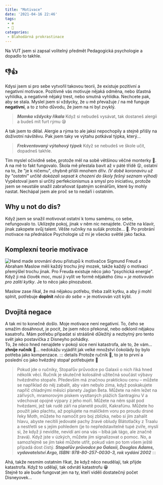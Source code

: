 ```yaml
---
title: "Motivace"
date: '2021-04-16 22:46'
tags:
 - ❄
 - 🤔
categories:
 - Blahodárná prokrastinace
---
```


Na VUT jsem si zapsal volitelný předmět Pedagogická psychologie a dopadlo to takhle.
<!-- more -->

## 👎👍
Kdysi jsem si pro sebe vytvořil takovou teorii, že existuje pozitivní a negativní motivace. Pozitivně vás motivuje nějaká odměna, nebo šťastná vyhlídka, a negativně nějaký trest, nebo smutná vyhlídka. Nechcete pak, aby se stala. Myslel jsem si vždycky, že u mě převažuje / na mě funguje **negativní**, a to z toho důvodu, že jsem na ni byl zvyklý.

> _**Mamka vždycky říkala**_
> Když si nebudeš vysávat, tak dostaneš alergii a budeš mít furt rýmu 😪

A tak jsem to dělal. Alergie a rýma to ale jaksi nepochopily a stejně přišly na doživotní návštěvu. Pak jsem taky ve výtahu potkával týpka, který...
> _**Frekventovaný výtahový týpek**_
> Když se nebudeš ve škole učit, dopadneš takhle.

Tím myslel očividně sebe, protože měl na sobě většinou věčné monterky 👷. A na mě to fakt fungovalo. Škola mě přestala bavit až v páté třídě 😮, ostatní na to, že "je k ničemu", chybně přišli mnohem dřív. *(V době koronaviru už by "ostatní" určitě dokázali sepsat k chození do školy fešný seznam výhod)*  
Vypěstoval jsem si určitý perfekcionismus a smysl pro iniciativu, protože jsem se neustále snažil zabraňovat špatným scénářům, které by mohly nastat. Nechápal jsem ale proč se to nedaří i ostatním. 

## Why u not do dis?
Když jsem se snažil motivovat ostatní k tomu samému, co sebe, nefungovalo to. Uklízejte pokoj, jinak v něm nic nenajdete. Cvičte na klavír, jinak zakopete svůj talent. Věšte ručníky na sušák protože... 🦨. Po probrání motivace na přednášce Psychologie už mi je všecko světlé jako facka.

## Komplexní teorie motivace
![Hand made srovnání dvou přístupů k motivačce](/images/motivace.png) <!-- {.p-1} -->
Sigmund Freud a Abraham Maslow měli každý trochu jiný mozek, takže každý o motivaci přemýšlel trochu jinak. Pro Freuda existuje něco jako "psychická energie". Když ji má člověk moc, musí ji vylít ve formě nějakého činu = *je motivován pro zalití kytky*. Je to něco jako plnozubost.

Maslow zase říkal, že má nějakou potřebu, třeba zalít kytku, a aby ji mohl splnit, potřebuje **doplnit** *něco do sebe* = je motivován vzít kýbl.

## Dvojitá negace
A tak mi to konečně došlo. Moje motivace není negativní. To, čeho se smažím dosáhnout, je pocit, že jsem něco překonal, nebo odklonil nějakou kasatrofu.
Mám potřebu připadat si stráášně důležitý a nezbytný pro tento svět jako postavička z Disneyho pohádky.  
To, že něco hned nenajdete v pokoji sice není katastrofa, ale to, že vám... **zhnije ručník** 🤢... nedokážu vyjádřit jak velké množství čokolády by bylo potřeba jako kompenzace.
::: details Protože ručník 📃, to je to první a poslední co jako hvězdný stopař potřebujete 🌌
> Pokud jde o ručníky, Stopařův průvodce po Galaxii o nich říká hned několik věcí. Ručník je skutečně kolosálně užitečná součást výbavy hvězdného stopaře. Především má značnou praktickou cenu – můžete se například do něj zabalit, aby vám nebylo zima, když poskakujete napříč chladnými měsíci planety Jaglan Beta. Můžete na něm ležet na zářivých, mramorovým pískem vystlaných plážích Santraginu V a vdechovat opojné výpary z jeho moří. Můžete na něm spát pod hvězdami, jež tak rudě září na planetě pouští, Kakrafúnu. Můžete ho použít jako plachtu, až poplujete na maličkém voru po proudu drsné řeky Moth, můžete ho namočit pro boj zblízka, nebo si jím zahalit hlavu, abyste necítili jedovaté pachy žravé obludy Blátotlačky z Traalu a nestřetli se s jejím pohledem (je to nepředstavitelně tupé zvíře, myslí si, že když ji nevidíte, nevidí ani ona vás – blbá jak tágo, ale značně žravá). Když jste v úzkých, můžete jím signalizovat o pomoc. No, a samozřejmě se jím také můžete utřít, pokud vám po tom všem ještě připadá dost čistý.
> _**Stopařův průvodce po Galaxii, Douglas Adams, vydavatelství Argo, ISBN: 978-80-257-0030-3, rok vydání 2002**_
:::

Ahá, takže nesmím ostatním říkat, že když něco neudělají, tak přijde katastrofa. Když to udělají, tak odvrátí katastrofu 😁  
Stejně to ale bude fungovat jen na ty, kteří viděli dostatečný počet Disneyovek...
